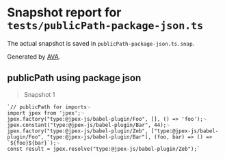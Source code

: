 # Snapshot report for `tests/publicPath-package-json.ts`

The actual snapshot is saved in `publicPath-package-json.ts.snap`.

Generated by [AVA](https://avajs.dev).

## publicPath using package json

> Snapshot 1

    `// publicPath for imports␊
    import jpex from 'jpex';␊
    jpex.factory("type:@jpex-js/babel-plugin/Foo", [], () => 'foo');␊
    jpex.constant("type:@jpex-js/babel-plugin/Bar", 44);␊
    jpex.factory("type:@jpex-js/babel-plugin/Zeb", ["type:@jpex-js/babel-plugin/Foo", "type:@jpex-js/babel-plugin/Bar"], (foo, bar) => () => `${foo}${bar}`);␊
    const result = jpex.resolve("type:@jpex-js/babel-plugin/Zeb");`
